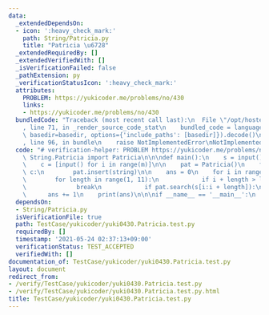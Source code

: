 ```yaml
---
data:
  _extendedDependsOn:
  - icon: ':heavy_check_mark:'
    path: String/Patricia.py
    title: "Patricia \u6728"
  _extendedRequiredBy: []
  _extendedVerifiedWith: []
  _isVerificationFailed: false
  _pathExtension: py
  _verificationStatusIcon: ':heavy_check_mark:'
  attributes:
    PROBLEM: https://yukicoder.me/problems/no/430
    links:
    - https://yukicoder.me/problems/no/430
  bundledCode: "Traceback (most recent call last):\n  File \"/opt/hostedtoolcache/Python/3.10.5/x64/lib/python3.10/site-packages/onlinejudge_verify/documentation/build.py\"\
    , line 71, in _render_source_code_stat\n    bundled_code = language.bundle(stat.path,\
    \ basedir=basedir, options={'include_paths': [basedir]}).decode()\n  File \"/opt/hostedtoolcache/Python/3.10.5/x64/lib/python3.10/site-packages/onlinejudge_verify/languages/python.py\"\
    , line 96, in bundle\n    raise NotImplementedError\nNotImplementedError\n"
  code: "# verification-helper: PROBLEM https://yukicoder.me/problems/no/430\nfrom\
    \ String.Patricia import Patricia\n\n\ndef main():\n    s = input()\n    m = int(input())\n\
    \    c = [input() for i in range(m)]\n\n    pat = Patricia()\n    for string in\
    \ c:\n        pat.insert(string)\n\n    ans = 0\n    for i in range(len(s)):\n\
    \        for length in range(1, 11):\n            if i + length > len(s):\n  \
    \              break\n            if pat.search(s[i:i + length]):\n          \
    \      ans += 1\n    print(ans)\n\n\nif __name__ == '__main__':\n    main()\n\n"
  dependsOn:
  - String/Patricia.py
  isVerificationFile: true
  path: TestCase/yukicoder/yuki0430.Patricia.test.py
  requiredBy: []
  timestamp: '2021-05-24 02:37:13+09:00'
  verificationStatus: TEST_ACCEPTED
  verifiedWith: []
documentation_of: TestCase/yukicoder/yuki0430.Patricia.test.py
layout: document
redirect_from:
- /verify/TestCase/yukicoder/yuki0430.Patricia.test.py
- /verify/TestCase/yukicoder/yuki0430.Patricia.test.py.html
title: TestCase/yukicoder/yuki0430.Patricia.test.py
---
```

